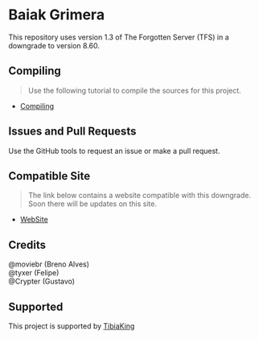 Baiak Grimera
===============
This repository uses version 1.3 of The Forgotten Server (TFS) in a downgrade to version 8.60.

## Compiling
> Use the following tutorial to compile the sources for this project.

* [Compiling](https://github.com/otland/forgottenserver/wiki/Compiling)

## Issues and Pull Requests
Use the GitHub tools to request an issue or make a pull request.

## Compatible Site
> The link below contains a website compatible with this downgrade. Soon there will be updates on this site.

* [WebSite](https://github.com/moviebr/TheRealGesiorFerobra)

## Credits
@moviebr (Breno Alves) <br>
@tyxer (Felipe) <br>
@Crypter (Gustavo)

## Supported
This project is supported by [TibiaKing](https://tibiaking.com/)

